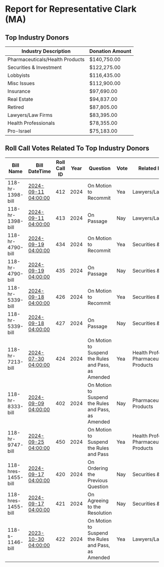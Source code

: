 # Report for Representative Clark (MA)

## Top Industry Donors
| Industry Description | Donation Amount |
|----------------------|-----------------|
| Pharmaceuticals/Health Products | $140,750.00 |
| Securities & Investment | $122,275.00 |
| Lobbyists | $116,435.00 |
| Misc Issues | $112,900.00 |
| Insurance | $97,690.00 |
| Real Estate | $94,837.00 |
| Retired | $87,805.00 |
| Lawyers/Law Firms | $83,395.00 |
| Health Professionals | $78,355.00 |
| Pro-Israel | $75,183.00 |

## Roll Call Votes Related To Top Industry Donors
| Bill Name | Bill DateTime | Roll Call ID | Year | Question | Vote | Related Industries |
|-----------|---------------|--------------|------|----------|------|--------------------|
| 118-hr-1398-bill | [2024-09-11 04:00:00](../bills/118-hr-1398/2024-09-11T04:00:00Z-118-hr-1398-bill-summary.md) | 412 | 2024 | On Motion to Recommit | Yea | Lawyers/Law Firms |
| 118-hr-1398-bill | [2024-09-11 04:00:00](../bills/118-hr-1398/2024-09-11T04:00:00Z-118-hr-1398-bill-summary.md) | 413 | 2024 | On Passage | Nay | Lawyers/Law Firms |
| 118-hr-4790-bill | [2024-09-19 04:00:00](../bills/118-hr-4790/2024-09-19T04:00:00Z-118-hr-4790-bill-summary.md) | 434 | 2024 | On Motion to Recommit | Yea | Securities & Investment |
| 118-hr-4790-bill | [2024-09-19 04:00:00](../bills/118-hr-4790/2024-09-19T04:00:00Z-118-hr-4790-bill-summary.md) | 435 | 2024 | On Passage | Nay | Securities & Investment |
| 118-hr-5339-bill | [2024-09-18 04:00:00](../bills/118-hr-5339/2024-09-18T04:00:00Z-118-hr-5339-bill-summary.md) | 426 | 2024 | On Motion to Recommit | Yea | Securities & Investment |
| 118-hr-5339-bill | [2024-09-18 04:00:00](../bills/118-hr-5339/2024-09-18T04:00:00Z-118-hr-5339-bill-summary.md) | 427 | 2024 | On Passage | Nay | Securities & Investment |
| 118-hr-7213-bill | [2024-07-30 04:00:00](../bills/118-hr-7213/2024-07-30T04:00:00Z-118-hr-7213-bill-summary.md) | 424 | 2024 | On Motion to Suspend the Rules and Pass, as Amended | Yea | Health Professionals, Pharmaceuticals/Health Products |
| 118-hr-8333-bill | [2024-09-09 04:00:00](../bills/118-hr-8333/2024-09-09T04:00:00Z-118-hr-8333-bill-summary.md) | 402 | 2024 | On Motion to Suspend the Rules and Pass, as Amended | Nay | Pharmaceuticals/Health Products |
| 118-hr-9747-bill | [2024-09-25 04:00:00](../bills/118-hr-9747/2024-09-25T04:00:00Z-118-hr-9747-bill-summary.md) | 450 | 2024 | On Motion to Suspend the Rules and Pass | Yea | Health Professionals, Pharmaceuticals/Health Products |
| 118-hres-1455-bill | [2024-09-17 04:00:00](../bills/118-hres-1455/2024-09-17T04:00:00Z-118-hres-1455-bill-summary.md) | 420 | 2024 | On Ordering the Previous Question | Nay | Securities & Investment |
| 118-hres-1455-bill | [2024-09-17 04:00:00](../bills/118-hres-1455/2024-09-17T04:00:00Z-118-hres-1455-bill-summary.md) | 421 | 2024 | On Agreeing to the Resolution | Nay | Securities & Investment |
| 118-s-1146-bill | [2023-10-30 04:00:00](../bills/118-s-1146/2023-10-30T04:00:00Z-118-s-1146-bill-summary.md) | 422 | 2024 | On Motion to Suspend the Rules and Pass, as Amended | Yea | Lawyers/Law Firms |
